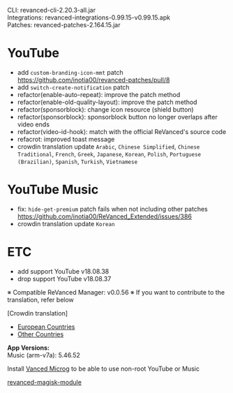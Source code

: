 CLI: revanced-cli-2.20.3-all.jar  
Integrations: revanced-integrations-0.99.15-v0.99.15.apk  
Patches: revanced-patches-2.164.15.jar  

YouTube
==
- add `custom-branding-icon-mmt` patch https://github.com/inotia00/revanced-patches/pull/8
- add `switch-create-notification` patch
- refactor(enable-auto-repeat): improve the patch method
- refactor(enable-old-quality-layout): improve the patch method
- refactor(sponsorblock): change icon resource (shield button)
- refactor(sponsorblock): sponsorblock button no longer overlaps after video ends
- refactor(video-id-hook): match with the official ReVanced's source code
- refacrot: improved toast message
- crowdin translation update
`Arabic`, `Chinese Simplified`, `Chinese Traditional`, `French`, `Greek`, `Japanese`, `Korean`, `Polish`, `Portuguese (Brazilian)`, `Spanish`, `Turkish`, `Vietnamese`


YouTube Music
==
- fix: `hide-get-premium` patch fails when not including other patches https://github.com/inotia00/ReVanced_Extended/issues/386
- crowdin translation update
`Korean`


ETC
==
- add support YouTube v18.08.38
- drop support YouTube v18.08.37


※ Compatible ReVanced Manager: v0.0.56
※ If you want to contribute to the translation, refer below

[Crowdin translation]
- [European Countries](https://crowdin.com/project/revancedextendedeu)
- [Other Countries](https://crowdin.com/project/revancedextended)
  
**App Versions:**  
Music (arm-v7a): 5.46.52  

Install [Vanced Microg](https://github.com/TeamVanced/VancedMicroG/releases) to be able to use non-root YouTube or Music  

[revanced-magisk-module](https://github.com/j-hc/revanced-magisk-module)  

